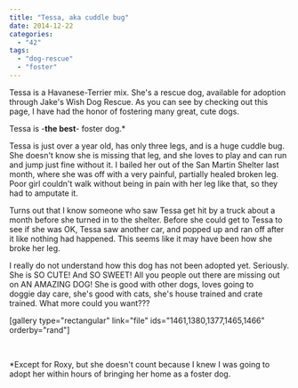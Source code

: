 ```yaml
---
title: "Tessa, aka cuddle bug"
date: 2014-12-22
categories: 
  - "42"
tags: 
  - "dog-rescue"
  - "foster"
---
```


Tessa is a Havanese-Terrier mix. She's a rescue dog, available for adoption through Jake's Wish Dog Rescue. As you can see by checking out this page, I have had the honor of fostering many great, cute dogs.

Tessa is -**the best**\- foster dog.\* 

Tessa is just over a year old, has only three legs, and is a huge cuddle bug. She doesn't know she is missing that leg, and she loves to play and can run and jump just fine without it. I bailed her out of the San Martin Shelter last month, where she was off with a very painful, partially healed broken leg. Poor girl couldn't walk without being in pain with her leg like that, so they had to amputate it.

Turns out that I know someone who saw Tessa get hit by a truck about a month before she turned in to the shelter. Before she could get to Tessa to see if she was OK, Tessa saw another car, and popped up and ran off after it like nothing had happened. This seems like it may have been how she broke her leg.

I really do not understand how this dog has not been adopted yet. Seriously. She is SO CUTE! And SO SWEET! All you people out there are missing out on AN AMAZING DOG! She is good with other dogs, loves going to doggie day care, she's good with cats, she's house trained and crate trained. What more could you want???

\[gallery type="rectangular" link="file" ids="1461,1380,1377,1465,1466" orderby="rand"\]

 

\*Except for Roxy, but she doesn't count because I knew I was going to adopt her within hours of bringing her home as a foster dog.
